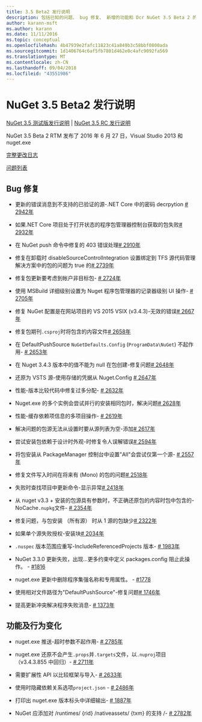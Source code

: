 ```yaml
---
title: 3.5 Beta2 发行说明
description: 包括已知的问题、 bug 修复、 新增的功能和 Dcr NuGet 3.5 Beta 2 的发行说明。
author: karann-msft
ms.author: karann
ms.date: 11/11/2016
ms.topic: conceptual
ms.openlocfilehash: 4b47939e2fafc11823c41a849b3c58bbf0800ada
ms.sourcegitcommit: 1d1406764c6af5fb7801d462e0c4afc9092fa569
ms.translationtype: MT
ms.contentlocale: zh-CN
ms.lasthandoff: 09/04/2018
ms.locfileid: "43551986"
---
```

# <a name="nuget-35-beta2-release-notes"></a>NuGet 3.5 Beta2 发行说明

[NuGet 3.5 测试版发行说明](../release-notes/nuget-3.5-Beta.md) | [NuGet 3.5 RC 发行说明](../release-notes/nuget-3.5-RC.md)

NuGet 3.5 Beta 2 RTM 发布了 2016 年 6 月 27 日，Visual Studio 2013 和 nuget.exe

[完整更改日志](https://github.com/NuGet/NuGet.Client/compare/release-3.5.0-beta...release-3.5.0-beta2)

[问题列表](https://github.com/Nuget/Home/issues?q=is%3Aissue+milestone%3A%223.5+Beta2%22+is%3Aclosed)

## <a name="bug-fixes"></a>Bug 修复

* 更新的错误消息到不支持的已验证的源-.NET Core 中的密码 decrpytion [# 2942年](https://github.com/NuGet/Home/issues/2942)

* 如果.NET Core 项目处于打开状态的程序包管理器控制台获取的包失败[# 2932年](https://github.com/NuGet/Home/issues/2932)

* 在 NuGet push 命令中修复的 403 错误处理[# 2910年](https://github.com/NuGet/Home/issues/2910)

* 修复在卸载时 disableSourceControlIntegration 设置绑定到 TFS 源代码管理解决方案中的包的问题为 true 的[# 2739年](https://github.com/NuGet/Home/issues/2739)

* 修复包更新要考虑到帐户非目标包- [# 2724年](https://github.com/NuGet/Home/issues/2724)

* 使用 MSBuild 详细级别设置为 Nuget 程序包管理器的记录器级别 UI 操作- [# 2705年](https://github.com/NuGet/Home/issues/2705)

* 修复 NuGet 配置是在网站项目的 VS 2015 VSIX (v3.4.3)-无效的错误[# 2667年](https://github.com/NuGet/Home/issues/2667)

* 修复包期刊`.csproj`时将包含的内容文件[# 2658年](https://github.com/NuGet/Home/issues/2658)

* 在 DefaultPushSource `NuGetDefaults.Config` (`ProgramData\NuGet`) 不起作用- [# 2653年](https://github.com/NuGet/Home/issues/2653)

* 在 Nuget 3.4.3 版本中的值不能为 null 在包创建-修复问题[# 2648年](https://github.com/NuGet/Home/issues/2648)

* 还原为 VSTS 源-使用存储的凭据从 Nuget.Config [# 2647年](https://github.com/NuGet/Home/issues/2647)

* 性能-版本比较代码中修复过多分配- [# 2632年](https://github.com/NuGet/Home/issues/2632)

* Nuget.exe 的多个实例会尝试并行的安装相同包时，解决问题[# 2628年](https://github.com/NuGet/Home/issues/2628)

* 性能-缓存依赖项信息的多项目操作- [# 2619年](https://github.com/NuGet/Home/issues/2619)

* 解决问题的包源无法从设置时要从源列表为空-添加[# 2617年](https://github.com/NuGet/Home/issues/2617)

* 尝试安装包依赖于设计时外观-时修复令人误解错误[# 2594年](https://github.com/NuGet/Home/issues/2594)

* 将包安装从 PackageManager 控制台中设置"All"会尝试仅第一个源- [# 2557年](https://github.com/NuGet/Home/issues/2557)

* 修复文件写入时间在将来有 (Mono) 的包的问题[# 2518年](https://github.com/NuGet/Home/issues/2518)

* 失败时查找项目中更新命令-显示异常[# 2418年](https://github.com/NuGet/Home/issues/2418)

* 从 nuget v3.3 + 安装的包源具有参数时，不正确还原包的内容时包中包含的-NoCache`.nupkg`文件- [# 2354年](https://github.com/NuGet/Home/issues/2354)

* 修复问题，与包安装 （所有源） 时从 1 源的包缺少[# 2322年](https://github.com/NuGet/Home/issues/2322)

* 如果单个源失败授权-安装块[# 2034年](https://github.com/NuGet/Home/issues/2034)

* `.nuspec` 版本范围应重写-IncludeReferencedProjects 版本- [# 1983年](https://github.com/NuGet/Home/issues/1983)

* NuGet 3.3.0 更新失败，出现...更多约束中定义 packages.config 阻止此操作。 - [#1816](https://github.com/NuGet/Home/issues/1816)

* nuget.exe 更新中删除程序集强名称和专用属性。 - [#1778](https://github.com/NuGet/Home/issues/1778)

* 使用相对文件路径为"DefaultPushSource"-修复问题[# 1746年](https://github.com/NuGet/Home/issues/1746)

* 提高更新冲突解决程序失败消息- [# 1373年](https://github.com/NuGet/Home/issues/1373)

## <a name="features-and-behavior-changes"></a>功能及行为变化

* nuget.exe 推送-超时参数不起作用- [# 2785年](https://github.com/NuGet/Home/issues/2785)

* nuget.exe 还原不会产生`.props`并`.targets`文件，以`.nuproj`项目 （v3.4.3.855 中回归）- [# 2711年](https://github.com/NuGet/Home/issues/2711)

* 需要扩展性 API 以比较框架与导入- [# 2633年](https://github.com/NuGet/Home/issues/2633)

* 使用时隐藏依赖关系选项`project.json`  -  [# 2486年](https://github.com/NuGet/Home/issues/2486)

* 打印出 nuget.exe 版本标头中详细输出- [# 1887年](https://github.com/NuGet/Home/issues/1887)

* NuGet 应添加对 /runtimes/ {rid} /nativeassets/ {txm} 的支持 /- [# 2782年](https://github.com/NuGet/Home/issues/2782)